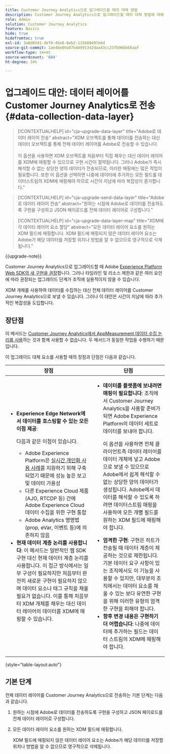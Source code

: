 ```yaml
---
title: Customer Journey Analytics으로 업그레이드할 때의 대체 방법
description: Customer Journey Analytics으로 업그레이드할 때의 대체 방법에 대해 알아봅니다.
role: Admin
solution: Customer Journey Analytics
feature: Basics
hide: true
hidefromtoc: true
exl-id: 3a0d03d1-def0-45e6-8eb2-115b88497e6d
source-git-commit: 1ae4be09a07bd4991342daa43cc23fb966b68aaf
workflow-type: tm+mt
source-wordcount: '684'
ht-degree: 34%

---
```


# 업그레이드 대안: 데이터 레이어를 Customer Journey Analytics로 전송 {#data-collection-data-layer}

<!-- markdownlint-disable MD034 -->

>[!CONTEXTUALHELP]
>id="cja-upgrade-data-layer"
>title="Adobe로 데이터 레이어 전송"
>abstract="XDM 오브젝트를 통해 데이터를 전송하는 대신 데이터 오브젝트를 통해 전체 데이터 레이어를 Adobe로 전송할 수 있습니다.<br><br>이 옵션을 사용하면 XDM 오브젝트를 처음부터 직접 채우는 대신 데이터 레이어를 XDM에 매핑할 수 있으므로 구현 시간이 절약됩니다. 그러나 Adobe가 즉시 해석할 수 없는 상당한 양의 데이터가 전송되므로, 이러한 매핑에는 많은 작업이 필요합니다. 또한 이 옵션을 선택하면 나중에 데이터에 추가하는 모든 필드를 데이터스트림의 XDM에 매핑해야 하므로 시간이 지남에 따라 복잡성이 증가합니다."

<!-- markdownlint-enable MD034 -->

<!-- markdownlint-disable MD034 -->

>[!CONTEXTUALHELP]
>id="cja-upgrade-send-data-layer"
>title="Adobe로 데이터 레이어 전송"
>abstract="원하는 시점에 Adobe로 데이터를 전송하도록 구현을 구성하고 JSON 페이로드를 전체 데이터 레이어로 구성합니다."

<!-- markdownlint-enable MD034 -->

<!-- markdownlint-disable MD034 -->

>[!CONTEXTUALHELP]
>id="cja-upgrade-data-layer-map"
>title="XDM에 각 데이터 레이어 요소 할당"
>abstract="모든 데이터 레이어 요소를 원하는 XDM 필드에 매핑합니다. XDM 필드에 매핑되지 않은 데이터 레이어 요소는 Adobe가 해당 데이터를 저장할 위치나 방법을 알 수 없으므로 영구적으로 삭제됩니다."

<!-- markdownlint-enable MD034 -->

{{upgrade-note}}

Customer Journey Analytics으로 업그레이드할 때 Adobe [Experience Platform Web SDK의 새 구현을 권장](/help/getting-started/cja-upgrade/cja-upgrade-recommendations.md)합니다. 그러나 타임라인 및 리소스 제한과 같은 여러 요인에 따라 권장되는 업그레이드 단계가 조직에 실용적이지 않을 수 있습니다.

XDM 개체를 사용하여 데이터를 수집하는 대신 전체 데이터 레이어를 Customer Journey Analytics으로 보낼 수 있습니다. 그러나 이 대안은 시간이 지남에 따라 추가적인 복잡성을 도입합니다.

## 장단점

이 메서드는 [Customer Journey Analytics에서 AppMeasurement 데이터 수집 논리를 사용](/help/getting-started/cja-upgrade/cja-upgrade-alternative-appmeasurement.md)하는 것과 함께 사용할 수 없습니다. 두 메서드가 동일한 작업을 수행하기 때문입니다.

이 업그레이드 대체 요소를 사용할 때의 장점과 단점은 다음과 같습니다.

| 장점 | 단점 |
|----------|---------|
| <ul><li>**Experience Edge Network에서 데이터를 호스팅할 수 있는 모든 이점 제공**: <p>다음과 같은 이점이 있습니다.</p><ul><li>Adobe Experience Platform은 [실시간 개인화 사용 사례](https://experienceleague.adobe.com/docs/experience-platform/destinations/ui/activate/configure-personalization-destinations.html)를 지원하기 위해 구축되었기 때문에 성능 높은 보고 및 데이터 가용성</li><li>다른 Experience Cloud 제품(AJO, RTCDP 등) 간에 Adobe Experience Cloud 데이터 수집을 위한 구현 통합</li><li>Adobe Analytics 명명법(prop, eVar, 이벤트 등)에 의존하지 않음</li></ul><li>**현재 데이터 계층 논리를 사용합니다**: 이 메서드는 일반적인 웹 SDK 구현 대신 현재 데이터 계층 논리를 사용합니다. 이 접근 방식에서는 일부 구성이 필요하지만 처음부터 완전히 새로운 구현이 필요하지 않으며 데이터 요소나 태그 규칙을 채울 필요가 없습니다. 이를 통해 처음부터 XDM 개체를 채우는 대신 데이터 레이어의 데이터를 XDM에 매핑할 수 있습니다.</li></ul> | <ul><li>**데이터를 플랫폼에 보내려면 매핑이 필요합니다**: 조직에서 Customer Journey Analytics을 사용할 준비가 되면 Adobe Experience Platform의 데이터 세트로 데이터를 보내야 합니다. <p>이 옵션을 사용하면 전체 클라이언트측 데이터 레이어를 데이터 개체에 넣고 Adobe으로 보낼 수 있으므로 Adobe에서 쉽게 해석할 수 없는 상당한 양의 데이터가 생성됩니다. Adobe에서 데이터를 해석할 수 있도록 하려면 데이터스트림 매핑을 사용하여 모든 개별 필드를 원하는 XDM 필드에 매핑해야 합니다.</p></li><li>**엄격한 구현**: 구현은 히트가 전송될 때 데이터 계층이 제공하는 것으로 제한됩니다. 기본 데이터 요구 사항이 있는 조직에서도 이 기능을 사용할 수 있지만, 대부분의 조직에서는 데이터 요소를 채울 수 있는 보다 유연한 구현을 위해 이러한 유형의 엄격한 구현을 피해야 합니다.</li><li>**향후 변경 내용은 구현하기 더 어렵습니다**: 나중에 데이터에 추가하는 필드는 데이터 스트림의 XDM에 매핑해야 합니다.</li></ul> |

{style="table-layout:auto"}

## 기본 단계

전체 데이터 레이어를 Customer Journey Analytics으로 전송하는 기본 단계는 다음과 같습니다.

1. 원하는 시점에 Adobe로 데이터를 전송하도록 구현을 구성하고 JSON 페이로드를 전체 데이터 레이어로 구성합니다.

1. 모든 데이터 레이어 요소를 원하는 XDM 필드에 매핑합니다.

   XDM 필드에 매핑되지 않은 데이터 레이어 요소는 Adobe가 해당 데이터를 저장할 위치나 방법을 알 수 없으므로 영구적으로 삭제됩니다.

